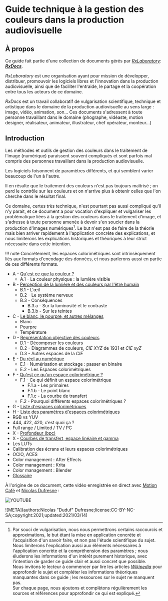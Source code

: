 # Guide technique à la gestion des couleurs dans la production audiovisuelle

## À propos

Ce guide fait partie d'une collection de documents gérés par [*RxLaboratory*](http://rainboxlab.org): [***RxDocs***](http://docs.rainboxlab.org).  

*RxLaboratory* est une organisation ayant pour mission de développer, distribuer, promouvoir les logiciels libres et l'innovation dans la production audiovisuelle, ainsi que de faciliter l'entraide, le partage et la coopération entre tous les acteurs de ce domaine.

*RxDocs* est un travail collaboratif de vulgarisation scientifique, technique et artistique dans le domaine de la production audiovisuelle au sens large : image, vidéo, animation, son... Ces documents s'adressent à toute personne travaillant dans le domaine (phographe, vidéaste, motion designer, réalisateur, animateur, illustrateur, chef opérateur, monteur...)

## Introduction

Les méthodes et outils de gestion des couleurs dans le traitement de l'image (numérique) paraissent souvent compliqués et sont parfois mal compris des personnes travaillant dans la production audiovisuelle.

Les logiciels foisonnent de paramètres différents, et qui semblent varier beaucoup de l'un à l'autre.

Il en résulte que le traitement des couleurs n'est pas toujours maîtrisé ; on perd le contrôle sur les couleurs et on n'arrive plus à obtenir celles que l'on cherche dans le résultat final.

Ce domaine, certes très technique, n'est pourtant pas aussi compliqué qu'il n'y parait, et ce document a pour vocation d'expliquer et vulgariser les problématique liées à la gestion des couleurs dans le traitement d'image, et s'adresse à toute personne amenée à devoir s'en soucier dans la production d'images numériques[^1]. Le but n'est pas de faire de la théorie mais bien arriver rapidement à l'application concrète des explications, et nous limiterons les explications historiques et théoriques à leur strict nécessaire dans cette intention.

!!! note
    Concrètement, les espaces colorimétriques sont intrinsèquement liés aux formats d'encodage des données, et nous parlerons aussi en partie de ces différents formats.

- A - [Qu'est ce que la couleur ?](01-definition.md)
    - A.1 - La couleur physique : la lumière visible
- B - [Perception de la lumière et des couleurs par l'être humain](02-perception.md)
    - B.1 - L'œil
    - B.2 - Le système nerveux
    - B.3 - Conséquences
        - B.3.a - Sur la luminosité et le contraste
        - B.3.b - Sur les teintes
- C - [Le blanc, le pourpre, et autres mélanges](08-blanc.md)
    - Blanc
    - Pourpre
    - Température
- D - [Représentation objective des couleurs](03-representation.md)
    - D.1 - Décomposer les couleurs
    - D.2 - Diagrammes de couleurs, *CIE XYZ* de 1931 et *CIE xyZ*
    - D.3 - Autres espaces de la *CIE*
- E - [Du réel au numérique](04-numerisation.md)
    - E.1 - Numérisation et stockage : passer en binaire
    - E.2 - Les Espaces colorimétriques
- F - [Qu’est ce qu’un espace colorimétrique ?](05-espace-colo.md)
    - F.1 - Ce qui définit un espace colorimétrique
        - F.1.a - Les primaires
        - F.1.b - Le point blanc
        - F.1.c - La courbe de transfert
    - F.2 - Pourquoi différents espaces colorimétriques ?
- G - [Liste d'espaces colorimétriques](06-liste-espaces.md)
- H - [Liste des paramètres d'espaces colorimétriques](07-liste-params.md)
- RGB vs YUV
- 444, 422, 420, c’est quoi ça ?
- Full range / Limited / TV / PC
- X - [Profondeur (bpc)](XX-bpc.md)
- X - [Courbes de transfert, espace linéaire et gamma](XX-transfert.md)
- Les LUTs
- Calibration des écrans et leurs espaces colorimétriques
- OCIO, ACES
- Color management : After Effects
- Color management : Krita
- Color management : Blender
- [Glossaire](ZZ-vocabulaire.md)

À l'origine de ce document, cette vidéo enregistrée en direct avec [Motion Café](https://www.motion-cafe.com/) et [Nicolas Dufresne](http://duduf.com) : 

![YOUTUBE](m-lrOc2Fmck)

![META](authors:Nicolas "Duduf" Dufresne;license:CC-BY-NC-SA;copyright:2021;updated:2021/03/14)

[^1]:
    Par souci de vulgarisation, nous nous permettrons certains raccourcis et approximations, le but étant la mise en application concrète et l'acquisition d'un savoir faire, et non pas l'étude scientifique du sujet.  
    Nous limiterons l'explication aussi aux éléments nécessaires à l'application concrète et la compréhension des paramètres ; nous éluderons les informations d'un intérêt purement historique, avec l'intention de garder ce guide clair et aussi concret que possible.  
    Nous invitons le lecteur à commencer par lire les articles [*Wikipedia*](https://fr.wikipedia.org/wiki/Couleur) pour approfondir le sujet et compléter les informations théoriques manquantes dans ce guide ; les ressources sur le sujet ne manquent pas.  
    Sur chaque page, nous ajoutons et complètons régulièrement les sources et références pour approfondir ce qui est expliqué.
